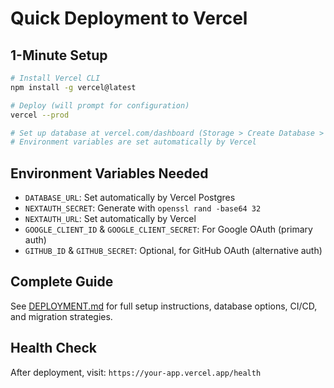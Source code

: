 # Quick Deployment to Vercel

## 1-Minute Setup

```bash
# Install Vercel CLI
npm install -g vercel@latest

# Deploy (will prompt for configuration)
vercel --prod

# Set up database at vercel.com/dashboard (Storage > Create Database > Postgres)
# Environment variables are set automatically by Vercel
```

## Environment Variables Needed

- `DATABASE_URL`: Set automatically by Vercel Postgres
- `NEXTAUTH_SECRET`: Generate with `openssl rand -base64 32`
- `NEXTAUTH_URL`: Set automatically by Vercel
- `GOOGLE_CLIENT_ID` & `GOOGLE_CLIENT_SECRET`: For Google OAuth (primary auth)
- `GITHUB_ID` & `GITHUB_SECRET`: Optional, for GitHub OAuth (alternative auth)

## Complete Guide

See [DEPLOYMENT.md](./DEPLOYMENT.md) for full setup instructions, database options, CI/CD, and migration strategies.

## Health Check

After deployment, visit: `https://your-app.vercel.app/health`
